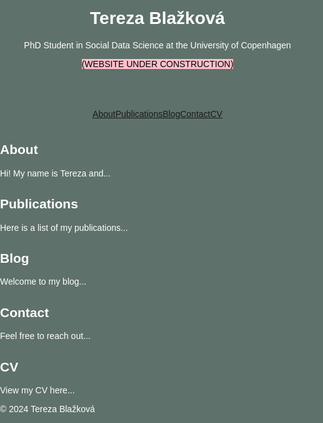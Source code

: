<!DOCTYPE html>
<html lang="en">
<head>
    <meta charset="UTF-8">
    <meta name="viewport" content="width=device-width, initial-scale=1.0">
    <title>Tereza Blažková - Academic Website</title>
    <style>
html, body {
    margin: 0;
    padding: 0;
    height: 100%;
    background-color: #5E716A;
    color: #fff;
    font-family: Arial, sans-serif;
    box-sizing: border-box;
}

header {
    background-color: #5E716A;
    color: #fff;
    padding: 1rem;
    text-align: center;
    border-radius: 8px 8px 0 0;
}

* {
    margin: 0;
    padding: 0;
    box-sizing: border-box;
}

.header-container, .container {
    max-width: 800px;
    margin: 2rem auto;
    width: 100%;
}
nav {
    display: flex;
    justify-content: center;
    background-color: #5E716A;
    padding: 0.5rem;
    border-radius: 0 0 8px 8px;
    flex-wrap: wrap;
}

nav a {
    color: #fea585;
    padding: 1rem;
    text-decoration: none;
    flex: 1 1 auto;
    text-align: center;
}

@media (max-width: 600px) {
    nav a {
        padding: 0.5rem;
        font-size: 0.9rem;
    }
    .header-container, .container {
        margin: 1rem auto;
    }
    footer {
        font-size: 0.8rem;
    }
}

section {
    margin-bottom: 2rem;
    padding: 1rem;
    background-color: #5E716A;
    border-radius: 8px;
}

footer {
    text-align: center;
    padding: 1rem;
    background-color: #111;
    position: fixed;
    width: 100%;
    bottom: 0;
}

a {
    color: #fff;
    text-decoration: none;
}

a[href="https://tereza-blazkova.github.io/"] {
    display: none;
}
    </style>
</head>
<body>
    <div class="header-container">
        <header>
            <h1>Tereza Blažková</h1>
            <p>PhD Student in Social Data Science at the University of Copenhagen</p>
            <p><span style="background-color: pink; color: black;">(WEBSITE UNDER CONSTRUCTION)</span></p>
        </header>
        <nav>
            <a href="#about">About</a>
            <a href="#publications">Publications</a>
            <a href="#blog">Blog</a>
            <a href="#contact">Contact</a>
            <a href="#cv">CV</a>
        </nav>
    </div>
    <div class="container">
        <section id="about">
            <h2>About</h2>
            <p>Hi! My name is Tereza and...</p>
        </section>
        <section id="publications">
            <h2>Publications</h2>
            <p>Here is a list of my publications...</p>
        </section>
        <section id="blog">
            <h2>Blog</h2>
            <p>Welcome to my blog...</p>
        </section>
        <section id="contact">
            <h2>Contact</h2>
            <p>Feel free to reach out...</p>
        </section>
        <section id="cv">
            <h2>CV</h2>
            <p>View my CV here...</p>
        </section>
    </div>
    <footer>
        <p>&copy; 2024 Tereza Blažková</p>
    </footer>
</body>
</html>
